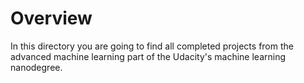 
# Overview
In this directory you are going to find all completed projects from the advanced machine learning part of the Udacity's machine learning nanodegree.
